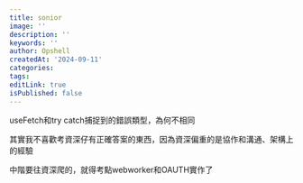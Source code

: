 ```yaml
---
title: sonior
image: ''
description: ''
keywords: ''
author: Opshell
createdAt: '2024-09-11'
categories: 
tags: 
editLink: true
isPublished: false
---
```

useFetch和try catch捕捉到的錯誤類型，為何不相同

其實我不喜歡考資深仔有正確答案的東西，因為資深偏重的是協作和溝通、架構上的經驗

中階要往資深爬的，就得考點webworker和OAUTH實作了
